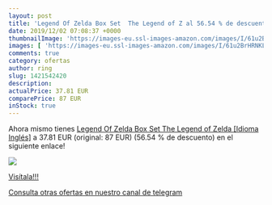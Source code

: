 ```yaml
---
layout: post
title: 'Legend Of Zelda Box Set  The Legend of Z al 56.54 % de descuento'
date: 2019/12/02 07:08:37 +0000
thumbnailImage: 'https://images-eu.ssl-images-amazon.com/images/I/61u2BrHRNKL._SL200_.jpg'
images: [ 'https://images-eu.ssl-images-amazon.com/images/I/61u2BrHRNKL._SL200_.jpg' ]
comments: true
category: ofertas
author: ring
slug: 1421542420
description:
actualPrice: 37.81 EUR
comparePrice: 87 EUR
inStock: true
---
```


Ahora mismo tienes [Legend Of Zelda Box Set  The Legend of Zelda  [Idioma Inglés]](https://www.amazon.com/dp/1421542420/?tag=redken08-20) a 37.81 EUR (original: 87 EUR) (56.54 %  de descuento) en el siguiente enlace!

[![](https://images-eu.ssl-images-amazon.com/images/I/61u2BrHRNKL._SL200_.jpg)](https://www.amazon.com/dp/1421542420/?tag=redken08-20)

[Visítala!!!](https://www.amazon.com/dp/1421542420/?tag=redken08-20)

[Consulta otras ofertas en nuestro canal de telegram](https://t.me/s/ofertas25)
